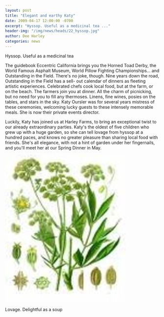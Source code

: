 ```yaml
---
layout: post
title: "Elegant and earthy Katy"
date: 2009-04-17 12:00:00 -0700
excerpt: "Hyssop. Useful as a medicinal tea ..."
header-img: "/img/news/heads/22_hyssop.jpg"
author: Dee Harley
categories: news
---
```

Hyssop. Useful as a medicinal tea

The guidebook Eccentric California brings you the Horned Toad Derby,
the World Famous Asphalt Museum, World Pillow Fighting
Championships… and Outstanding in the Field. There's no joke,
though. Nine years down the road, Outstanding in the Field has a sell-
out calendar of dinners as fleeting artistic experiences. Celebrated
chefs cook local food, but at the farm, or on the beach. The farmers
join you at dinner. All the charm of picnicking, but no need for you
to fill any thermoses. Linens, fine wines, posies on the tables, and
stars in the sky. Katy Oursler was for several years mistress of these
ceremonies, welcoming lucky guests to these intensely memorable meals.
She is now their private events director.

Luckily, Katy has joined us at Harley Farms, to bring an exceptional
twist to our already extraordinary parties. Katy's the oldest of five
children who grew up with a huge garden, so she can tell lovage from
hyssop at a hundred paces, and knows no greater pleasure than sharing
local food with friends. She's all elegance, with not a hint of garden
under her fingernails, and you'll meet her at our Spring Dinner in
May.

![image](/img/news/22_lovage.jpg)

Lovage. Delightful as a soup

